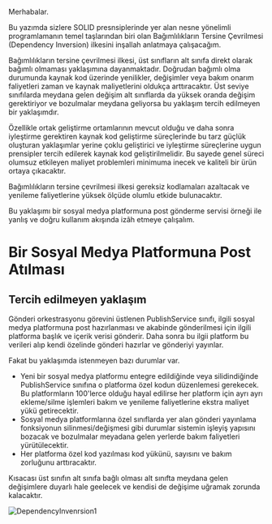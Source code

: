 Merhabalar.

Bu yazımda sizlere SOLID presnsiplerinde yer alan nesne yönelimli programlamanın temel taşlarından biri olan 
Bağımlılıkların Tersine Çevrilmesi (Dependency Inversion) ilkesini inşallah anlatmaya çalışacağım.

Bağımlılıkların tersine çevrilmesi ilkesi, üst sınıfların alt sınıfa direkt olarak bağımlı olmaması yaklaşımına dayanmaktadır.
Doğrudan bağımlı olma durumunda kaynak kod üzerinde yenilikler, değişimler veya bakım onarım faliyetleri zaman ve kaynak maliyetlerini oldukça arttıracaktır.
Üst seviye sınıfılarda meydana gelen değişim alt sınıflarda da yüksek oranda değişim gerektiriyor ve bozulmalar meydana geliyorsa bu yaklaşım tercih edilmeyen bir yaklaşımdır.

Özellikle ortak geliştirme ortamlarının mevcut olduğu ve daha sonra iyleştirme gerektiren kaynak kod geliştirme süreçlerinde bu tarz güçlük oluşturan yaklaşımlar yerine 
çoklu geliştirici ve iyleştirme süreçlerine uygun prensipler tercih edilerek kaynak kod geliştirilmelidir.
Bu sayede genel süreci olumsuz etkileyen maliyet problemleri minimuma inecek ve kaliteli bir ürün ortaya çıkacaktır.

Bağımlılıkların tersine çevrilmesi ilkesi gereksiz kodlamaları azaltacak ve yenileme faliyetlerine yüksek ölçüde olumlu etkide bulunacaktır.

Bu yaklaşımı bir sosyal medya platformuna post gönderme servisi örneği ile yanlış ve doğru kullanım akışında izâh etmeye çalışalım.
 
# Bir Sosyal Medya Platformuna Post Atılması

## Tercih edilmeyen yaklaşım

Gönderi orkestrasyonu görevini üstlenen PublishService sınıfı, ilgili sosyal medya platformuna post hazırlanması ve akabinde gönderilmesi için ilgili platforma başlık ve içerik verisi gönderir. Daha sonra bu ilgii platform bu verileri alıp kendi özelinde gönderi hazırlar ve gönderiyi yayınlar.

Fakat bu yaklaşımda istenmeyen bazı durumlar var.

* Yeni bir sosyal medya platformu entegre edildiğinde veya silidindiğinde PublishService sınıfına o platforma özel kodun düzenlemesi gerekecek. Bu platformların 100'lerce olduğu hayal edilirse her platform için ayrı ayrı ekleme/silme işlemleri bakım ve yenileme faliyetlerine ekstra maliyet yükü getirecektir.
* Sosyal medya platformlarına özel sınıflarda yer alan gönderi yayınlama fonksiyonun silinmesi/değişmesi gibi durumlar sistemin işleyiş yapısını bozacak ve bozulmalar meyadana gelen yerlerde bakım faliyetleri yürütülecektir.
* Her platforma özel kod yazılması kod yükünü, sayısını ve bakım zorluğunu arttıracaktır.

Kısacası üst sınıfın alt sınıfa bağlı olması alt sınıfta meydana gelen değişimlere duyarlı hale geelecek ve kendisi de değişime uğramak zorunda kalacaktır.
  

![DependencyInvenrsion1](https://github.com/omerfarukgzl/JavaDesignPattern-DependencyInversion/assets/58605364/02205546-ae4e-44c5-9556-4ddc77b20a58)
